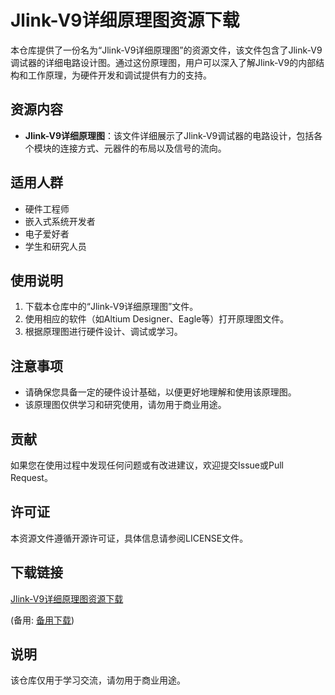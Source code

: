 # Jlink-V9详细原理图资源下载

本仓库提供了一份名为“Jlink-V9详细原理图”的资源文件，该文件包含了Jlink-V9调试器的详细电路设计图。通过这份原理图，用户可以深入了解Jlink-V9的内部结构和工作原理，为硬件开发和调试提供有力的支持。

## 资源内容

- **Jlink-V9详细原理图**：该文件详细展示了Jlink-V9调试器的电路设计，包括各个模块的连接方式、元器件的布局以及信号的流向。

## 适用人群

- 硬件工程师
- 嵌入式系统开发者
- 电子爱好者
- 学生和研究人员

## 使用说明

1. 下载本仓库中的“Jlink-V9详细原理图”文件。
2. 使用相应的软件（如Altium Designer、Eagle等）打开原理图文件。
3. 根据原理图进行硬件设计、调试或学习。

## 注意事项

- 请确保您具备一定的硬件设计基础，以便更好地理解和使用该原理图。
- 该原理图仅供学习和研究使用，请勿用于商业用途。

## 贡献

如果您在使用过程中发现任何问题或有改进建议，欢迎提交Issue或Pull Request。

## 许可证

本资源文件遵循开源许可证，具体信息请参阅LICENSE文件。

## 下载链接
[Jlink-V9详细原理图资源下载](https://pan.quark.cn/s/8898ef39192b) 

(备用: [备用下载](https://pan.baidu.com/s/10V5mrea_RQb_h8v6ZbOOEw?pwd=1234))

## 说明

该仓库仅用于学习交流，请勿用于商业用途。
